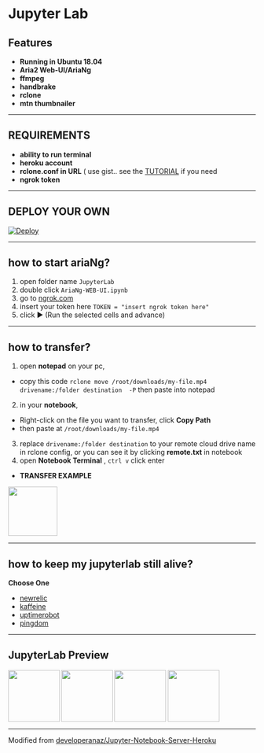 # Jupyter Lab

## Features

* **Running in Ubuntu 18.04**
* **Aria2 Web-UI/AriaNg**
* **ffmpeg**
* **handbrake**
* **rclone**
* **mtn thumbnailer**
---

## REQUIREMENTS
- **ability to run terminal**
- **heroku account**
- **rclone.conf in URL**  ( use gist.. see the [TUTORIAL](https://gist.githubusercontent.com/javsubs91/1f39b762da0f86d90c36026a217a0281/raw/1f1d2529bfb3411352276940c187e99c8730fc31/RCLONE%2520GIST%2520TUTORIAL) if you need
- **ngrok token**

---
## DEPLOY YOUR OWN

[![Deploy](https://www.herokucdn.com/deploy/button.svg)](https://dashboard.heroku.com/new?template=https://github.com/javsubs91/aria2-webui-on-jupyterlab)

---
## how to start ariaNg?
1. open folder name `JupyterLab`
2. double click `AriaNg-WEB-UI.ipynb`
3. go to  [ngrok.com](https://dashboard.ngrok.com/auth/your-authtoken)
4. insert your token here `TOKEN = "insert ngrok token here"`
5. click ▶ (Run the selected cells and advance)

---
## how to transfer?
1. open **notepad** on your pc,
- copy this code `rclone move /root/downloads/my-file.mp4 drivename:/folder destination  -P` then paste into notepad
2. in your **notebook**,
- Right-click on the file you want to transfer, click **Copy Path**
- then paste at `/root/downloads/my-file.mp4`
3. replace `drivename:/folder destination` to your remote cloud drive name in rclone config, 
or you can see it by clicking **remote.txt** in notebook
4. open **Notebook Terminal** , `ctrl v` click enter

- **TRANSFER EXAMPLE**
<img src="https://raw.githubusercontent.com/javsubs91/aria2-webui-runing-in-jupyterlab-server-heroku/main/preview/Screenshot%20(367).png" data-canonical-src="https://raw.githubusercontent.com/javsubs91/aria2-webui-runing-in-jupyterlab-server-heroku/main/preview/Screenshot%20(367).png" height="100px" />

---

## how to keep my jupyterlab still alive?
**Choose One**
* [newrelic](https://elements.heroku.com/addons/newrelic)
* [kaffeine](http://kaffeine.herokuapp.com)
* [uptimerobot](https://uptimerobot.com)
* [pingdom](http://pingdom.com)

---
## JupyterLab Preview
<img src="https://raw.githubusercontent.com/javsubs91/aria2-webui-on-jupyterlab/main/preview/Screenshot%20(362).png" data-canonical-src="https://raw.githubusercontent.com/javsubs91/aria2-webui-on-jupyterlab/main/preview/Screenshot%20(362).png" height="105px" align="left" ></a>
<img src="https://raw.githubusercontent.com/javsubs91/aria2-webui-on-jupyterlab/main/preview/Screenshot%20(368).png" data-canonical-src="https://raw.githubusercontent.com/javsubs91/aria2-webui-on-jupyterlab/main/preview/Screenshot%20(368).png" height="105px" align="left" ></a>
<img src="https://raw.githubusercontent.com/javsubs91/aria2-webui-on-jupyterlab/main/preview/Screenshot%20(366).png" data-canonical-src="https://raw.githubusercontent.com/javsubs91/aria2-webui-on-jupyterlab/main/preview/Screenshot%20(366).png" height="105px" align="center"></a>
<img src="https://raw.githubusercontent.com/javsubs91/aria2-webui-on-jupyterlab/main/preview/Screenshot%20(365)_LI.jpg" data-canonical-src="https://raw.githubusercontent.com/javsubs91/aria2-webui-on-jupyterlab/main/preview/Screenshot%20(365)_LI.jpg" height="105px" align="center"></a>
 
---
Modified from [developeranaz/Jupyter-Notebook-Server-Heroku](https://github.com/developeranaz/Jupyter-Notebook-Server-Heroku)
